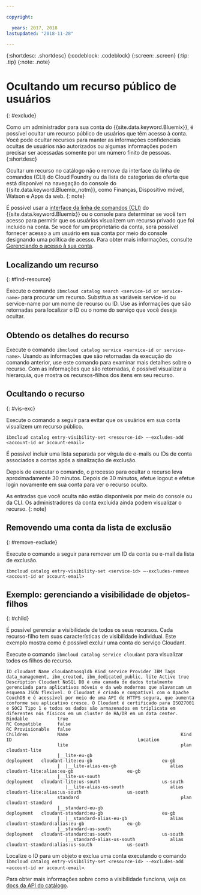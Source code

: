 ```yaml
---

copyright:

  years: 2017, 2018
lastupdated: "2018-11-28"

---
```


{:shortdesc: .shortdesc}
{:codeblock: .codeblock}
{:screen: .screen}
{:tip: .tip}
{:note: .note}


# Ocultando um recurso público de usuários
{: #exclude}

Como um administrador para sua conta do {{site.data.keyword.Bluemix}}, é possível ocultar um recurso público de usuários que têm acesso à conta. Você pode ocultar recursos para manter as informações confidenciais ocultas de usuários não autorizados ou algumas informações podem precisar ser acessadas somente por um número finito de pessoas.
{:shortdesc}

Ocultar um recurso no catálogo não o remove da interface da linha de comandos (CLI) do Cloud Foundry ou da lista de categorias de oferta que está disponível na navegação do console do {{site.data.keyword.Bluemix_notm}}, como Finanças, Dispositivo móvel, Watson e Apps da web.
{: note}

É possível usar a [interface da linha de comandos (CLI)](/docs/cli/reference/ibmcloud/bx_cli.html#bluemix_catalog_entry_visibility_set) do {{site.data.keyword.Bluemix}} ou o console para determinar se você tem acesso para permitir que os usuários visualizem um recurso privado que foi incluído na conta. Se você for um proprietário da conta, será possível fornecer acesso a um usuário em sua conta por meio do console designando uma política de acesso. Para obter mais informações, consulte [Gerenciando o acesso à sua conta](access.html).

## Localizando um recurso
{: #find-resource}

Execute o comando `ibmcloud catalog search <service-id or service-name>` para procurar um recurso. Substitua as variáveis service-id ou service-name por um nome de recurso ou ID. Use as informações que são retornadas para localizar o ID ou o nome do serviço que você deseja ocultar.

## Obtendo os detalhes do recurso

Execute o comando `ibmcloud catalog service <service-id or service-name>`. Usando as informações que são retornadas da execução do comando anterior, use este comando para examinar mais detalhes sobre o recurso. Com as informações que são retornadas, é possível visualizar a hierarquia, que mostra os recursos-filhos dos itens em seu recurso.

## Ocultando o recurso
{: #vis-exc}

Execute o comando a seguir para evitar que os usuários em sua conta visualizem um recurso público.

`ibmcloud catalog entry-visibility-set <resource-id> —-excludes-add <account-id or account-email>`

É possível incluir uma lista separada por vírgula de e-mails ou IDs de conta associados a contas após a sinalização de exclusão.

Depois de executar o comando, o processo para ocultar o recurso leva aproximadamente 30 minutos. Depois de 30 minutos, efetue logout e efetue login novamente em sua conta para ver o recurso oculto.

As entradas que você oculta não estão disponíveis por meio do console ou da CLI. Os administradores da conta excluída ainda podem visualizar o recurso.
{: note}

## Removendo uma conta da lista de exclusão
{: #remove-exclude}

Execute o comando a seguir para remover um ID da conta ou e-mail da lista de exclusão.

`ibmcloud catalog entry-visibility-set <service-id> —-excludes-remove <account-id or account-email>`


## Exemplo: gerenciando a visibilidade de objetos-filhos
{: #child}

É possível gerenciar a visibilidade de todos os seus recursos. Cada recurso-filho tem suas características de visibilidade individual. Este exemplo mostra como é possível excluir uma conta do serviço Cloudant.

Execute o comando `ibmcloud catalog service cloudant` para visualizar todos os filhos do recurso.

```
ID cloudant Name cloudantnosqldb Kind service Provider IBM Tags data_management, ibm_created, ibm_dedicated_public, lite Active true Description Cloudant NoSQL DB é uma camada de dados totalmente gerenciada para aplicativos móveis e da web modernos que alavancam um esquema JSON flexível. O Cloudant é criado e compatível com o Apache CouchDB e é acessível por meio de uma API de HTTPS segura, que aumenta conforme seu aplicativo cresce. O Cloudant é certificado para ISO27001 e SOC2 Tipo 1 e todos os dados são armazenados em triplicata em diferentes nós físicos em um cluster de HA/DR em um data center.
Bindable           true
RC Compatible      false
RC Provisionable   false
Children           Name                                          Kind         ID                                               Location
                   lite                                          plan         cloudant-lite
                   |__lite-eu-gb                             deployment   cloudant-lite:eu-gb                          eu-gb
                   |  |__lite-alias-eu-gb                    alias        cloudant-lite:alias:eu-gb                    eu-gb
                   |__lite-us-south                          deployment   cloudant-lite:us-south                       us-south
                      |__lite-alias-us-south                 alias        cloudant-lite:alias:us-south                 us-south
                   standard                                      plan         cloudant-standard
                   |__standard-eu-gb                         deployment   cloudant-standard:eu-gb                      eu-gb
                   |  |__standard-alias-eu-gb                alias        cloudant-standard:alias:eu-gb                eu-gb
                   |__standard-us-south                      deployment   cloudant-standard:us-south                   us-south
                      |__standard-alias-us-south             alias        cloudant-standard:alias:us-south             us-south
```

Localize o ID para um objeto e exclua uma conta executando o comando `ibmcloud catalog entry-visibility-set <resource-id> --excludes-add <account-id or account-email>`.

Para obter mais informações sobre como a visibilidade funciona, veja os [docs da API do catálogo](https://{DomainName}/apidocs/globalcatalog).
